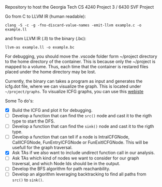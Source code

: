 Repository to host the Georgia Tech CS 4240 Project 3 / 6430 SVF Project

Go from C to LLVM IR (human readable):
```
clang -S -c -g -fno-discard-value-names -emit-llvm example.c -o example.ll
```

and from LLVM IR (.ll) to the binary (.bc):
```
llvm-as example.ll -o example.bc
```
For debugging, you should move the .vscode folder form ~/project directory to the home directory of the container. This is because only the ~/project is mapped to a volume. Thus, each time that the container is restared files placed under the home directory may be lost.

Currently, the binary can takes a program as input and generates the icfg.dot file, where we can visualize the graph. This is located under `~/project/graphs`. To visualize ICFG graphs, you can use this [webiste](https://dreampuf.github.io/GraphvizOnline/#digraph%20G%20%7B%0A%0A%20%20subgraph%20cluster_0%20%7B%0A%20%20%20%20style%3Dfilled%3B%0A%20%20%20%20color%3Dlightgrey%3B%0A%20%20%20%20node%20%5Bstyle%3Dfilled%2Ccolor%3Dwhite%5D%3B%0A%20%20%20%20a0%20-%3E%20a1%20-%3E%20a2%20-%3E%20a3%3B%0A%20%20%20%20label%20%3D%20%22process%20%231%22%3B%0A%20%20%7D%0A%0A%20%20subgraph%20cluster_1%20%7B%0A%20%20%20%20node%20%5Bstyle%3Dfilled%5D%3B%0A%20%20%20%20b0%20-%3E%20b1%20-%3E%20b2%20-%3E%20b3%3B%0A%20%20%20%20label%20%3D%20%22process%20%232%22%3B%0A%20%20%20%20color%3Dblue%0A%20%20%7D%0A%20%20start%20-%3E%20a0%3B%0A%20%20start%20-%3E%20b0%3B%0A%20%20a1%20-%3E%20b3%3B%0A%20%20b2%20-%3E%20a3%3B%0A%20%20a3%20-%3E%20a0%3B%0A%20%20a3%20-%3E%20end%3B%0A%20%20b3%20-%3E%20end%3B%0A%0A%20%20start%20%5Bshape%3DMdiamond%5D%3B%0A%20%20end%20%5Bshape%3DMsquare%5D%3B%0A%7D)

Some To do's:
- [x] Build the ICFG and plot it for debugging.
- [ ] Develop a function that can find the `src()` node and cast it to the rigth type to start the DFS.
- [ ] Develop a function that can find the `sink()` node and cast it to the rigth type.
- [ ] Develop a function that can tell if a node is IntraICFGNode, CallICFGNode, FunEntryICFGNode or FunExitICFGNode. This will be usefull for the graph traversal.
- [x] Ask TAs if we also want to include undirect function call in our analysis.
- [ ] Ask TAs which kind of nodes we want to consider for our graph traversal, and which Node Ids should be in the output.
- [ ] Develop the BFS algorithm for path reachanbility.
- [ ] Develop an algorithm leveraging backtracking to find all paths from `src()` to `sink()`.
